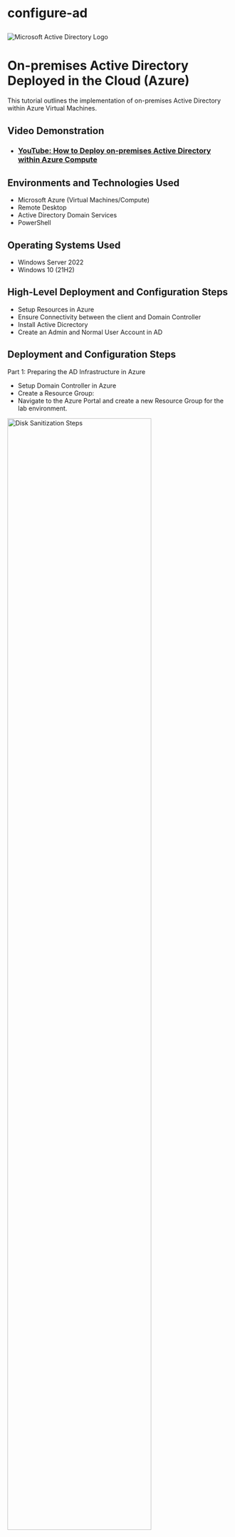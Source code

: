 # configure-ad<p align="center">
<img src="https://i.imgur.com/pU5A58S.png" alt="Microsoft Active Directory Logo"/>
</p>

<h1>On-premises Active Directory Deployed in the Cloud (Azure)</h1>
This tutorial outlines the implementation of on-premises Active Directory within Azure Virtual Machines.<br />


<h2>Video Demonstration</h2>

- ### [YouTube: How to Deploy on-premises Active Directory within Azure Compute](https://www.youtube.com)

<h2>Environments and Technologies Used</h2>

- Microsoft Azure (Virtual Machines/Compute)
- Remote Desktop
- Active Directory Domain Services
- PowerShell

<h2>Operating Systems Used </h2>

- Windows Server 2022
- Windows 10 (21H2)

<h2>High-Level Deployment and Configuration Steps</h2>

- Setup Resources in Azure
- Ensure Connectivity between the client and Domain Controller
- Install Active Dicrectory
- Create an Admin and Normal User Account in AD

<h2>Deployment and Configuration Steps</h2>

Part 1: Preparing the AD Infrastructure in Azure
  - Setup Domain Controller in Azure
  - Create a Resource Group:
- Navigate to the Azure Portal and create a new Resource Group for the lab environment.

<p>
<img src="https://i.imgur.com/nYzhLx4.png" height="80%" width="80%" alt="Disk Sanitization Steps"/>

<img src="https://i.imgur.com/riZJluD.png" height="80%" width="80%" alt="Disk Sanitization Steps"/>

</p>
- Create a Virtual Network and Subnet:
Set up a Virtual Network with a subnet to host your VMs.
</p>
<img src="https://i.imgur.com/zcgmgc4.png" height="80%" width="80%" alt="Disk Sanitization Steps"/>

<img src="https://i.imgur.com/RQGpXUB.png" height="80%" width="80%" alt="Disk Sanitization Steps"/>
</p>
- Create the Domain Controller VM (Windows Server 2022):
Name the VM: DC-1.
Ensure that the VM is on the Virtual Network created previously.
</p>
</p>
<img src="https://i.imgur.com/USDmxyz.png"height="80%" width="80%" alt="Disk Sanitization Steps"/>

<img src="https://i.imgur.com/RdNgxHC.png" height="80%" width="80%" alt="Disk Sanitization Steps"/>

<img src="https://i.imgur.com/MMJKIiS.png" height="80%" width="80%" alt="Disk Sanitization Steps"/>

</p>
- Set Static Private IP for DC-1: - After the VM is created, navigate to its Network Interface Card (NIC) settings and set the private IP to static.

  - Navigate to the Virtual Machines window and select the DC-1 VM
<p>
<img src="https://i.imgur.com/1hAHvkk.png " height="80%" width="80%" alt="Disk Sanitization Steps"/> 
</p>
<br />
- Set the Allocation to Static underneath the Private IP Address Settings
<p>
<img src="https://i.imgur.com/tzfsVaw.png" height="80%" width="80%" alt="Disk Sanitization Steps"/>
</p>

- Disable Windows Firewall:

  - Log in to DC-1 and disable the Windows Firewall for testing connectivity

<img src="https://i.imgur.com/duWiJLi.png" height="80%" width="80%" alt="Disk Sanitization Steps"/>

<img src="https://i.imgur.com/Au2EVST.png" height="80%" width="80%" alt="Disk Sanitization Steps"/>
<p>
- Setup Client-1 in Azure
  - Create the Client VM (Windows 10 22H2):
  - Name the VM: Client-1.
</p>
<br />
<img src="https://i.imgur.com/mCc5GLm.png" height="80%" width="80%" alt="Disk Sanitization Steps"/>
<p>
<img src="https://i.imgur.com/XMOtCSy.png" height="80%" width="80%" alt="Disk Sanitization Steps"/>
</p>
<p>
- Attach Client-1 to the Same Region and Virtual Network:
  - Ensure it is in the same Virtual Network and subnet as DC-1.
</p>
<br />
<img src="https://i.imgur.com/EAmWGLP.png"height="80%" width="80%" alt="Disk Sanitization Steps"/>
</p>
- Set DNS Settings:
  - Update Client-1's DNS settings to point to DC-1's private IP address. (navigate to the vm's network interface card)
</p>
- You can also change the DNS settings from within the client- computer
</p>
</p>
<img src="https://i.imgur.com/ZuUAskV.png" height="80%" width="80%" alt="Disk Sanitization Steps"/>
</p>
<img src="https://i.imgur.com/VEwjXCu.png" height="80%" width="80%" alt="Disk Sanitization Steps"/>
</p>
<img src="https://i.imgur.com/7JH5gyD.png" height="80%" width="80%" alt="Disk Sanitization Steps"/>
</p>

- Test Connectivity:

  - Restart Client-1 from the Azure Portal.
  - Log into Client-1 and use the ping command to test connectivity with DC-1.
  - Verify DNS Settings:

- Run ipconfig /all in PowerShell on Client-1 to ensure the DNS points to DC-1.
</p>
</p>
<img src="https://i.imgur.com/ST5jGPJ.png" height="80%" width="80%" alt="Disk Sanitization Steps"/>

Part 2: Deploying Active Directory
Install Active Directory
Log in to DC-1.
Install Active Directory Domain Services (AD DS).
Promote DC-1 as a Domain Controller and set up a new forest (e.g., mydomain.com).
Restart DC-1 and log in as mydomain.com\labuser.
</p>
Open Server Manager then add roles and features
<img src="https://i.imgur.com/xun83MA.png" height="80%" width="80%" alt="Disk Sanitization Steps"/>

Add the features from the Active Directory Domain Services 
<img src="https://i.imgur.com/Jh1ZOPu.png" height="80%" width="80%" alt="Disk Sanitization Steps"/>
- Open the noticiation window and select "promote this server to a domain controller"
<img src="https://i.imgur.com/Jh1ZOPu.png" height="80%" width="80%" alt="Disk Sanitization Steps"/>
- Add mydomain.com as a new forest image
<img src="https://i.imgur.com/Jh1ZOPu.png" height="80%" width="80%" alt="Disk Sanitization Steps"/>
Deselect "Create DNS delegation image
<img src="https://i.imgur.com/Jh1ZOPu.png" height="80%" width="80%" alt="Disk Sanitization Steps"/>
Finish the setup wizard and install image
<img src="https://i.imgur.com/Jh1ZOPu.png" height="80%" width="80%" alt="Disk Sanitization Steps"/>
The DC-1 will automatically restart

DC-1 is a domain now, in order to complete the next steps, we will have to login using the proper domain context (mydomain.com\labuser will be our username - same passwoord) image
<img src="https://i.imgur.com/Jh1ZOPu.png" height="80%" width="80%" alt="Disk Sanitization Steps"/>
Create a Domain Admin User
Open Active Directory Users and Computers (ADUC).
Create an Organizational Unit (OU) named _EMPLOYEES.
Create another OU named _ADMINS.
Add a new user:
Name: Jane Doe
Username: jane_admin
Password: Cyberlab123!
Add jane_admin to the Domain Admins security group.
Log out and log back in as mydomain.com\jane_admin.
<img src="https://i.imgur.com/Jh1ZOPu.png" height="80%" width="80%" alt="Disk Sanitization Steps"/>
<img src="https://i.imgur.com/Jh1ZOPu.png" height="80%" width="80%" alt="Disk Sanitization Steps"/>

<img src="https://i.imgur.com/Jh1ZOPu.png" height="80%" width="80%" alt="Disk Sanitization Steps"/>

<img src="https://i.imgur.com/Jh1ZOPu.png" height="80%" width="80%" alt="Disk Sanitization Steps"/>

<img src="https://i.imgur.com/Jh1ZOPu.png" height="80%" width="80%" alt="Disk Sanitization Steps"/>

<img src="https://i.imgur.com/Jh1ZOPu.png" height="80%" width="80%" alt="Disk Sanitization Steps"/>

<img src="https://i.imgur.com/Jh1ZOPu.png" height="80%" width="80%" alt="Disk Sanitization Steps"/>

Join Client-1 to the Domain
Log in as the local admin and join Client-1 to the domain.
Create a new OU titled '_CLIENTS' & add Client-1 in ADUC to _CLIENTS.
Log into DC-1 as Jane the Admin

We will use DC-1 in a bit image
Log into client-1 as labuser

<img src="https://i.imgur.com/Jh1ZOPu.png" height="80%" width="80%" alt="Disk Sanitization Steps"/>

Navigate to the system window by right clicking the windows button image
<img src="https://i.imgur.com/Jh1ZOPu.png" height="80%" width="80%" alt="Disk Sanitization Steps"/>
Join Client-1 to the domain by using the 'rename this pc' tool image
<img src="https://i.imgur.com/Jh1ZOPu.png" height="80%" width="80%" alt="Disk Sanitization Steps"/>
Verify that Client-1 has joined the domain image
<img src="https://i.imgur.com/Jh1ZOPu.png" height="80%" width="80%" alt="Disk Sanitization Steps"/>
Create a new folder named '_CLIENTS' and drag/drop the Client-1 computer into it image
Part 3: Creating Users with PowerShell
Setup Remote Desktop for Domain Users
Log into Client-1 as mydomain\jane_admin.
Open System Properties and enable Remote Desktop.
Allow "domain users" access to Remote Desktop.
<img src="https://i.imgur.com/Jh1ZOPu.png" height="80%" width="80%" alt="Disk Sanitization Steps"/>image

<img src="https://i.imgur.com/Jh1ZOPu.png" height="80%" width="80%" alt="Disk Sanitization Steps"/>image

Create Users with PowerShell
Log in to DC-1 as jane_admin.
Open PowerShell ISE as an administrator.
Create multiple new users using a script (script link: https://github.com/joshmadakor1/AD_PS/blob/master/Generate-Names-Create-Users.ps1).
Verify users appear in the _EMPLOYEES OU in ADUC.
Attempt to log into Client-1 with one of the created accounts.
<img src="https://i.imgur.com/Jh1ZOPu.png" height="80%" width="80%" alt="Disk Sanitization Steps"/>image

Create a new file image
<img src="https://i.imgur.com/Jh1ZOPu.png" height="80%" width="80%" alt="Disk Sanitization Steps"/>
Copy/Paste scripts & run it image
<img src="https://i.imgur.com/Jh1ZOPu.png" height="80%" width="80%" alt="Disk Sanitization Steps"/>
Verify users image
<img src="https://i.imgur.com/Jh1ZOPu.png" height="80%" width="80%" alt="Disk Sanitization Steps"/>
Log into Client 1 using one of the created accounts image
<img src="https://i.imgur.com/Jh1ZOPu.png" height="80%" width="80%" alt="Disk Sanitization Steps"/>
<img src="https://i.imgur.com/Jh1ZOPu.png" height="80%" width="80%" alt="Disk Sanitization Steps"/>

Part 4: Group Policy and Managing Accounts
Account Lockout Configuration
Log in to DC-1.
Open Group Policy Management.
Edit the Default Domain Policy:
Set account lockout threshold to 5 invalid attempts.
Attempt to log in with a user account using incorrect passwords. Observe the account lockout behavior.
Unlock the account in ADUC and reset the password.
Type gpmc.msc into the start window image
<img src="https://i.imgur.com/Jh1ZOPu.png" height="80%" width="80%" alt="Disk Sanitization Steps"/>
Right click and edit the default domain policy image
<img src="https://i.imgur.com/Jh1ZOPu.png" height="80%" width="80%" alt="Disk Sanitization Steps"/>
Navigate to the account lockout policy image
<img src="https://i.imgur.com/Jh1ZOPu.png" height="80%" width="80%" alt="Disk Sanitization Steps"/>
Adjust the lockout policy image
<img src="https://i.imgur.com/Jh1ZOPu.png" height="80%" width="80%" alt="Disk Sanitization Steps"/>
You can either wait for the policy to auto update (~90 minutes) or log into Client 1 as Jane and force the policy update image
<img src="https://i.imgur.com/Jh1ZOPu.png" height="80%" width="80%" alt="Disk Sanitization Steps"/>
Attempt to login with the incorrect password image
<img src="https://i.imgur.com/Jh1ZOPu.png" height="80%" width="80%" alt="Disk Sanitization Steps"/>
Back on DC-1 Open 'Active Directory Users and Computers' and search for the locked out user image
<img src="https://i.imgur.com/Jh1ZOPu.png" height="80%" width="80%" alt="Disk Sanitization Steps"/>
Find the user account and unlock it image
<img src="https://i.imgur.com/Jh1ZOPu.png" height="80%" width="80%" alt="Disk Sanitization Steps"/>
You can also reset the password + unlock the account by right clicking on the user name image
<img src="https://i.imgur.com/Jh1ZOPu.png" height="80%" width="80%" alt="Disk Sanitization Steps"/>
Verify that the account has been unlocked by logging into Client-1 using the correct password image
<img src="https://i.imgur.com/Jh1ZOPu.png" height="80%" width="80%" alt="Disk Sanitization Steps"/>
Enable and Disable Accounts
Disable a user account in ADUC.
Attempt to log in with the disabled account and observe the error message.
Re-enable the account and log in successfully.
Right click and disable the account image
<img src="https://i.imgur.com/Jh1ZOPu.png" height="80%" width="80%" alt="Disk Sanitization Steps"/>image
<img src="https://i.imgur.com/Jh1ZOPu.png" height="80%" width="80%" alt="Disk Sanitization Steps"/>
Attempt to login image
<img src="https://i.imgur.com/Jh1ZOPu.png" height="80%" width="80%" alt="Disk Sanitization Steps"/>
Re-enable the account from DC-1 image
<img src="https://i.imgur.com/Jh1ZOPu.png" height="80%" width="80%" alt="Disk Sanitization Steps"/>
You should be able to log into Client-1 using the re-enabled account image
<img src="https://i.imgur.com/Jh1ZOPu.png" height="80%" width="80%" alt="Disk Sanitization Steps"/>
Observing Logs
Review authentication and account-related logs in Event Viewer:
Log on DC-1 for domain-level events (shown below).
Log on Client-1 for local events.
Open eventvwr.msc using the start menu in DC-1 image
<img src="https://i.imgur.com/Jh1ZOPu.png" height="80%" width="80%" alt="Disk Sanitization Steps"/>
Navigate to the Security window and find the activity for the test account image
<img src="https://i.imgur.com/Jh1ZOPu.png" height="80%" width="80%" alt="Disk Sanitization Steps"/>
<img src="https://i.imgur.com/Jh1ZOPu.png" height="80%" width="80%" alt="Disk Sanitization Steps"/>image
<img src="https://i.imgur.com/Jh1ZOPu.png" height="80%" width="80%" alt="Disk Sanitization Steps"/>
Open Event Viewer using Client-1 and view the audit failures image
<img src="https://i.imgur.com/Jh1ZOPu.png" height="80%" width="80%" alt="Disk Sanitization Steps"/>
If you are using a non-admin account, you won't be able to see the security events image
<img src="https://i.imgur.com/Jh1ZOPu.png" height="80%" width="80%" alt="Disk Sanitization Steps"/>
You can either log off Client 1 and login using an admin account or run the Event Viewer as an admin and enter admin credentials image
<img src="https://i.imgur.com/Jh1ZOPu.png" height="80%" width="80%" alt="Disk Sanitization Steps"/>
<img src="https://i.imgur.com/Jh1ZOPu.png" height="80%" width="80%" alt="Disk Sanitization Steps"/>image
Completion
Congratulations! You have successfully deployed and configured an on-premises Active Directory environment in Azure.


</p>



























